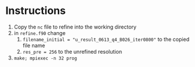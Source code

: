 # Instructions
1. Copy the `nc` file to refine into the working directory
2. in `refine.f90` change
   1. `filename_initial = "u_result_0613_q4_B026_iter0800"` to the copied file name
   2. `res_pre = 256` to the unrefined resolution
3. `make; mpiexec -n 32 prog`
